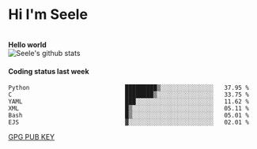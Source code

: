 <h1>Hi I'm Seele</h1>
<br>
<b> Hello world</b>
<br>
<img src="https://github-readme-stats.vercel.app/api?username=Seele0oO&show_icons=true&icon_color=0366d6&bg_color=ffffff&hide_title=true&hide=contribs&include_all_commits=true" alt="Seele's github stats"/>
<br>

<h4>Coding status last week </h4>

<!--START_SECTION:waka-->

```text
Python                           █████████▒░░░░░░░░░░░░░░░   37.95 %
C                                ████████▒░░░░░░░░░░░░░░░░   33.75 %
YAML                             ███░░░░░░░░░░░░░░░░░░░░░░   11.62 %
XML                              █▒░░░░░░░░░░░░░░░░░░░░░░░   05.11 %
Bash                             █▒░░░░░░░░░░░░░░░░░░░░░░░   05.01 %
EJS                              ▓░░░░░░░░░░░░░░░░░░░░░░░░   02.01 %
```

<!--END_SECTION:waka-->



[GPG PUB KEY](https://keys.openpgp.org/vks/v1/by-fingerprint/3FCE91BF5B9666B55B67213C4C57B7824A5B6680)

